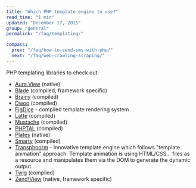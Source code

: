 ```yaml
---
title: "Which PHP template engine to use?"
read_time: "1 min"
updated: "December 17, 2015"
group: "general"
permalink: "/faq/templating/"

compass:
  prev: "/faq/how-to-send-sms-with-php/"
  next: "/faq/web-crawling-scraping/"
---
```


PHP templating libraries to check out:

* [Aura.View](https://github.com/auraphp/Aura.View) (native)
* [Blade](http://laravel.com/docs/blade) (compiled, framework specific)
* [Brainy](https://github.com/box/brainy) (compiled)
* [Dwoo](http://dwoo.org/) (compiled)
* [FigDice](http://figdice.org) - compiled template rendering system
* [Latte](https://github.com/nette/latte) (compiled)
* [Mustache](https://github.com/bobthecow/mustache.php) (compiled)
* [PHPTAL](http://phptal.org/) (compiled)
* [Plates](http://platesphp.com/) (native)
* [Smarty](http://www.smarty.net/) (compiled)
* [Transphporm](https://github.com/Level-2/Transphporm) - Innovative template engine which follows "template animation" approach. Template animation is using HTML/CSS... files as a resource and manipulates them via the DOM to generate the dynamic output.
* [Twig](http://twig.sensiolabs.org/) (compiled)
* [Zend\View](http://framework.zend.com/manual/2.3/en/modules/zend.view.quick-start.html) (native, framework specific)
